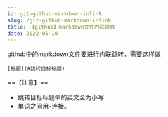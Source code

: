```yaml
---
id: git-github-markdown-inlink
slug: /git-github-markdown-inlink
title: 【github】markdown文件内联跳转
date: 2022-05-10
---
```

github中的markdown文件要进行内联跳转，需要这样做

````
[标题](#跳转目标标题)
````

==【注意】==

* 跳转目标标题中的英文全为小写
* 单词之间用`-`连接。